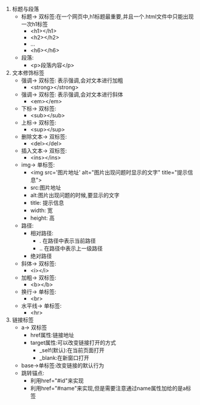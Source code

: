 1. 标题与段落
    - 标题-> 双标签:在一个网页中,h1标题最重要,并且一个.html文件中只能出现一次h1标签
        - \<h1>\</h1>
        - \<h2>\</h2>
        - ...
        - \<h6>\</h6>
    - 段落: 
        - \<p>段落内容\</p>
2. 文本修饰标签
    - 强调-> 双标签: 表示强调,会对文本进行加粗
        - \<strong>\</strong>
    - 强调-> 双标签: 表示强调,会对文本进行斜体
        - \<em>\</em>
    - 下标-> 双标签: 
        - \<sub>\</sub>
    - 上标-> 双标签: 
        - \<sup>\</sup>
    - 删除文本-> 双标签: 
        - \<del>\</del>
    - 插入文本-> 双标签: 
        - \<ins>\</ins>
    - img-> 单标签:
        - \<img src='图片地址' alt="图片出现问题时显示的文字" title="提示信息">
        - src:图片地址
        - alt:图片出现问题的时候,要显示的文字
        - title: 提示信息
        - width: 宽
        - height: 高
    - 路径:
        - 相对路径:
            - . 在路径中表示当前路径
            - .. 在路径中表示上一级路径
        - 绝对路径
    - 斜体-> 双标签:
        - \<i>\</i>
    - 加粗-> 双标签:
        - \<b>\</b>
    - 换行-> 单标签:
        - \<br>
    - 水平线-> 单标签:
        - \<hr>
3. 链接标签
    - a-> 双标签
      - href属性:链接地址
      - target属性:可以改变链接打开的方式
        - _self(默认):在当前页面打开
        - _blank:在新窗口打开
    - base->单标签:改变链接的默认行为
    - 跳转锚点:
      - 利用href="#id"来实现
      - 利用href="#name"来实现,但是需要注意通过name属性加给的是a标签